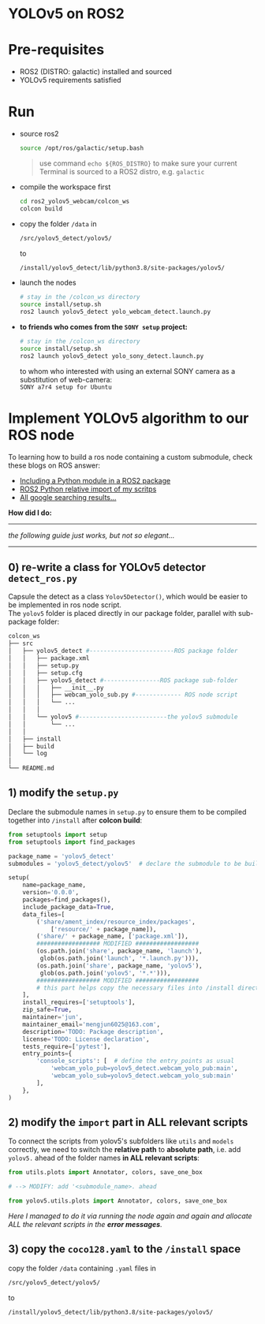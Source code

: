 # YOLOv5 on ROS2
# Pre-requisites
- ROS2 (DISTRO: galactic) installed and sourced
- YOLOv5 requirements satisfied
# Run
- source ros2
    ```bash
    source /opt/ros/galactic/setup.bash
    ```
    > use command `echo ${ROS_DISTRO}` to make sure your current Terminal is sourced to a ROS2 distro, e.g. `galactic`
- compile the workspace first  
    ```bash
    cd ros2_yolov5_webcam/colcon_ws
    colcon build
    ```
- copy the folder `/data` in
    ```bash
    /src/yolov5_detect/yolov5/
    ```
    to
    ```bash
    /install/yolov5_detect/lib/python3.8/site-packages/yolov5/
    ```
- launch the nodes  
    ```bash
    # stay in the /colcon_ws directory
    source install/setup.sh
    ros2 launch yolov5_detect yolo_webcam_detect.launch.py
    ```
- **to friends who comes from the `SONY setup` project:**
    ```bash
    # stay in the /colcon_ws directory
    source install/setup.sh
    ros2 launch yolov5_detect yolo_sony_detect.launch.py
    ```
    to whom who interested with using an external SONY camera as a substitution of web-camera:  
    `SONY a7r4 setup for Ubuntu`

# Implement YOLOv5 algorithm to our ROS node
To learning how to build a ros node containing a custom submodule, check these blogs on ROS answer:  
- [Including a Python module in a ROS2 package](https://answers.ros.org/question/367793/including-a-python-module-in-a-ros2-package/)  
- [ROS2 Python relative import of my scritps](https://answers.ros.org/question/349790/ros2-python-relative-import-of-my-scritps/)  
- [All google searching results...](https://www.google.com/search?q=submodules+in+setup.py+ros2&client=ubuntu&hs=0q9&channel=fs&sxsrf=ALiCzsacZQxK4_Va23YuXsC5pibK9ZZAMw%3A1666093937039&ei=cZNOY8P5AcPEkwW1o6f4CQ&ved=0ahUKEwiD9p3K2-n6AhVD4qQKHbXRCZ8Q4dUDCA4&uact=5&oq=submodules+in+setup.py+ros2&gs_lcp=Cgdnd3Mtd2l6EAMyBQgAEKIEOgoIABBHENYEELADOg0IABDkAhDWBBCwAxgBOggIABAIEAcQHjoFCAAQhgM6CAghEMMEEKABSgQITRgBSgQIQRgASgQIRhgBUPIGWLSaAmDJnAJoAnABeACAAbwCiAGoDZIBBzEuOS4wLjGYAQCgAQGgAQLIAQ3AAQHaAQYIARABGAk&sclient=gws-wiz)

**How did I do:** 
***
*the following guide just works, but not so elegant...*
*** 
## 0) re-write a class for YOLOv5 detector `detect_ros.py`
Capsule the detect as a class `Yolov5Detector()`, which would be easier to be implemented in ros node script.  
The `yolov5` folder is placed directly in our package folder, parallel with sub-package folder:
```bash
colcon_ws
├── src
│   ├── yolov5_detect #------------------------ROS package folder
│   │   ├── package.xml
│   │   ├── setup.py
│   │   ├── setup.cfg
│   │   ├── yolov5_detect #----------------ROS package sub-folder
│   │   │   ├── __init__.py
│   │   │   ├── webcam_yolo_sub.py #------------- ROS node script
│   │   │   └── ...
│   │   │
│   │   └── yolov5 #-------------------------the yolov5 submodule
│   │       └── ...
│   │
│   ├── install
│   ├── build
│   └── log
│
└── README.md
```
## 1) modify the `setup.py`
Declare the submodule names in `setup.py` to ensure them to be compiled together into `/install` after **colcon build**:
```python
from setuptools import setup
from setuptools import find_packages

package_name = 'yolov5_detect'
submodules = 'yolov5_detect/yolov5'  # declare the submodule to be build

setup(
    name=package_name,
    version='0.0.0',
    packages=find_packages(),
    include_package_data=True,
    data_files=[
        ('share/ament_index/resource_index/packages',
            ['resource/' + package_name]),
        ('share/' + package_name, ['package.xml']),
        ################## MODIFIED ##################
        (os.path.join('share', package_name, 'launch'),
         glob(os.path.join('launch', '*.launch.py'))),
        (os.path.join('share', package_name, 'yolov5'),
         glob(os.path.join('yolov5', '*.*'))),
        ################## MODIFIED ##################
        # this part helps copy the necessary files into /install directory
    ],
    install_requires=['setuptools'],
    zip_safe=True,
    maintainer='jun',
    maintainer_email='mengjun6025@163.com',
    description='TODO: Package description',
    license='TODO: License declaration',
    tests_require=['pytest'],
    entry_points={
        'console_scripts': [  # define the entry_points as usual
            'webcam_yolo_pub=yolov5_detect.webcam_yolo_pub:main',
            'webcam_yolo_sub=yolov5_detect.webcam_yolo_sub:main'
        ],
    },
)
```
## 2) modify the `import` part in ALL relevant scripts
To connect the scripts from yolov5's subfolders like `utils` and `models` correctly, we need to switch the **relative path** to **absolute path**, i.e. add `yolov5.` ahead of the folder names **in ALL relevant scripts**:
```python
from utils.plots import Annotator, colors, save_one_box

# --> MODIFY: add '<submodule_name>. ahead

from yolov5.utils.plots import Annotator, colors, save_one_box
```
*Here I managed to do it via running the node again and again and allocate ALL the relevant scripts in the **error messages**.*
## 3) copy the `coco128.yaml` to the `/install` space
copy the folder `/data` containing `.yaml` files in
```bash
/src/yolov5_detect/yolov5/
```
to
```bash
/install/yolov5_detect/lib/python3.8/site-packages/yolov5/
```
